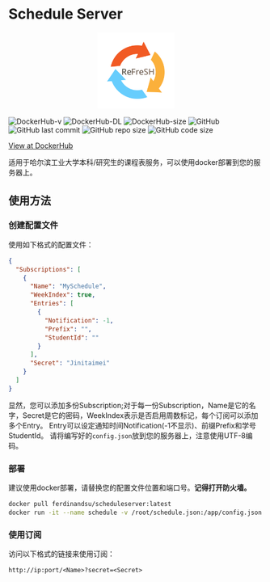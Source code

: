# Schedule Server

<div  align=center>
    <img src="https://github.com/HIT-ReFreSH/HitGeneralServices/raw/master/images/Full_2048.png" width = 30% height = 30%  />
</div>

![DockerHub-v](https://img.shields.io/docker/v/ferdinandsu/scheduleserver/latest?style=flat-square)
![DockerHub-DL](https://img.shields.io/docker/pulls/ferdinandsu/scheduleserver?style=flat-square)
![DockerHub-size](https://img.shields.io/docker/image-size/ferdinandsu/scheduleserver?style=flat-square)
![GitHub](https://img.shields.io/github/license/HIT-ReFreSH/ScheduleServer?style=flat-square)
![GitHub last commit](https://img.shields.io/github/last-commit/HIT-ReFreSH/ScheduleServer?style=flat-square)
![GitHub repo size](https://img.shields.io/github/repo-size/HIT-ReFreSH/ScheduleServer?style=flat-square)
![GitHub code size](https://img.shields.io/github/languages/code-size/HIT-ReFreSH/ScheduleServer?style=flat-square)

[View at DockerHub](https://hub.docker.com/repository/docker/ferdinandsu/scheduleserver)

适用于哈尔滨工业大学本科/研究生的课程表服务，可以使用docker部署到您的服务器上。

## 使用方法

### 创建配置文件

使用如下格式的配置文件：

```json
{
  "Subscriptions": [
    {
      "Name": "MySchedule",
      "WeekIndex": true,
      "Entries": [
        {
          "Notification": -1,
          "Prefix": "",
          "StudentId": ""
        }
      ],
      "Secret": "Jinitaimei"
    }
  ]
}
```

显然，您可以添加多份Subscription;对于每一份Subscription，Name是它的名字，Secret是它的密码，WeekIndex表示是否启用周数标记，每个订阅可以添加多个Entry。
Entry可以设定通知时间Notification(-1不显示)、前缀Prefix和学号StudentId。
请将编写好的`config.json`放到您的服务器上，注意使用UTF-8编码。

### 部署

建议使用docker部署，请替换您的配置文件位置和端口号。**记得打开防火墙。**

```bash
docker pull ferdinandsu/scheduleserver:latest
docker run -it --name schedule -v /root/schedule.json:/app/config.json -p 10086:80 -d docker.io/ferdinandsu/scheduleserver:latest
```

### 使用订阅

访问以下格式的链接来使用订阅：

```txt
http://ip:port/<Name>?secret=<Secret>
```